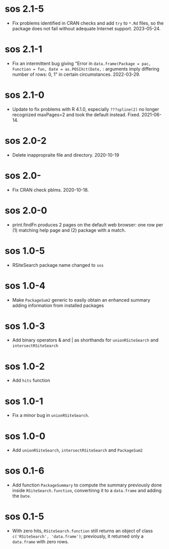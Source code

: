 # sos 2.1-5

* Fix problems identified in CRAN checks and add `try` to `*.Rd` files, so the package does not fail without adequate Internet support. 2023-05-24.  

# sos 2.1-1

* Fix an intermittent bug giving "Error in `data.frame(Package = pac, Function = fun, Date = as.POSIXct(Date,`  : arguments imply differing number of rows: 0, 1" in certain circumstances.  2022-03-29.  

# sos 2.1-0

* Update to fix problems with R 4.1.0, especially `???spline(2)` no longer recognized maxPages=2 and took the default instead.  Fixed. 2021-06-14.  

# sos 2.0-2

* Delete inappropraite file and directory. 2020-10-19 

# sos 2.0-

* Fix CRAN check pblms.  2020-10-18.

# sos 2.0-0

* print.findFn produces 2 pages on the default web browser:  one row per (1) matching help page and (2) package with a match.  

# sos 1.0-5

* RSiteSearch package name changed to `sos`

# sos 1.0-4

* Make `PackageSum2` generic to easily obtain an enhanced summary adding information from installed packages

# sos 1.0-3

* Add binary operators & and | as shorthands for `unionRSiteSearch` and `intersectRSiteSearch`

# sos 1.0-2

* Add `hits` function

# sos 1.0-1

* Fix a minor bug in `unionRSiteSearch`.

# sos 1.0-0

* Add `unionRSiteSearch`, `intersectRSiteSearch` and `PackageSum2`

# sos 0.1-6

* Add function `PackageSummary` to compute the summary
previously done inside `RSiteSearch.function`, convertinng it
to a `data.frame` and adding the `Date`.

# sos 0.1-5
* With zero hits, `RSiteSearch.function` still returns
an object of class `c('RSiteSearch', 'data.frame')`;
previously, it returned only a `data.frame` with zero rows.
